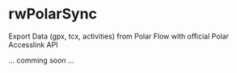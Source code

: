 # rwPolarSync
Export Data (gpx, tcx, activities) from Polar Flow with official Polar Accesslink API

... comming soon ...

